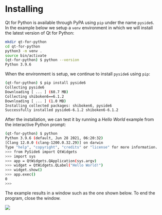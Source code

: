 # Installing

Qt for Python is available through PyPA using `pip` under the name `pyside6`. In the example below we setup a `venv` environment in which we will install the latest version of Qt for Python:

```sh
mkdir qt-for-python
cd qt-for-python
python3 -m venv .
source bin/activate
(qt-for-python) $ python --version
Python 3.9.6
```

When the environment is setup, we continue to install `pyside6` using `pip`:

```sh
(qt-for-python) $ pip install pyside6
Collecting pyside6
Downloading [ ... ] (60.7 MB)
Collecting shiboken6==6.1.2
Downloading [ ... ] (1.0 MB)
Installing collected packages: shiboken6, pyside6
Successfully installed pyside6-6.1.2 shiboken6-6.1.2
```

After the installation, we can test it by running a *Hello World* example from the interactive Python prompt:

```sh
(qt-for-python) $ python
Python 3.9.6 (default, Jun 28 2021, 06:20:32) 
[Clang 12.0.0 (clang-1200.0.32.29)] on darwin
Type "help", "copyright", "credits" or "license" for more information.
>>> from PySide6 import QtWidgets
>>> import sys
>>> app = QtWidgets.QApplication(sys.argv)
>>> widget = QtWidgets.QLabel("Hello World!")
>>> widget.show()
>>> app.exec()
0
>>>
```

The example results in a window such as the one shown below. To end the program, close the window.

![](../../ch19-python/assets//pyside6-hello-world.png)

